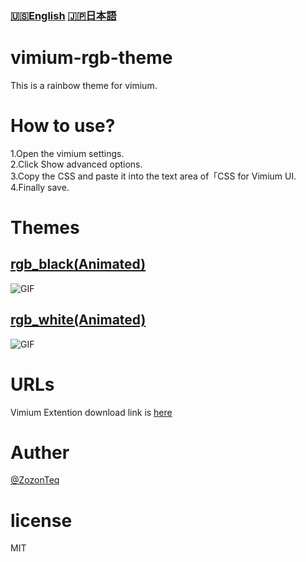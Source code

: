 ### [🇺🇸English](https://github.com/ZozonTeq/vimium-rgb-theme/blob/main/README.md) [🇯🇵日本語](https://github.com/ZozonTeq/vimium-rgb-theme/blob/main/README.ja.md) 
# vimium-rgb-theme

This is a rainbow theme for vimium.

# How to use?
1.Open the vimium settings.  
2.Click Show advanced options.  
3.Copy the CSS and paste it into the text area of「CSS for Vimium UI.  
4.Finally save.  
# Themes
## [rgb_black(Animated)](https://github.com/zozonteq/vimium-rgb-theme/blob/main/rgb_black.css)
![GIF](https://github.com/ZozonTeq/vimium-rgb-theme/blob/main/image/rgbblack.gif)
## [rgb_white(Animated)](https://github.com/zozonteq/vimium-rgb-theme/blob/main/rgb_white.css)
![GIF](https://github.com/ZozonTeq/vimium-rgb-theme/blob/main/image/rgbwhite.gif)
# URLs
Vimium Extention download link is [here](https://chrome.google.com/webstore/detail/vimium/dbepggeogbaibhgnhhndojpepiihcmeb)

# Auther 
[@ZozonTeq](https://github.com/ZozonTeq)
# license
MIT
